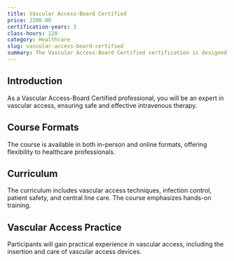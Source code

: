 ```yaml
---
title: Vascular Access-Board Certified
price: 2200.00
certification-years: 3
class-hours: 120
category: Healthcare
slug: vascular-access-board-certified
summary: The Vascular Access-Board Certified certification is designed for healthcare professionals specializing in vascular access and intravenous therapy. This comprehensive course covers vascular access techniques, infection control, and patient safety. It equips candidates with the skills needed to provide expert vascular access care.
---
```


## Introduction

As a Vascular Access-Board Certified professional, you will be an expert in vascular access, ensuring safe and effective intravenous therapy.

## Course Formats

The course is available in both in-person and online formats, offering flexibility to healthcare professionals.

## Curriculum

The curriculum includes vascular access techniques, infection control, patient safety, and central line care. The course emphasizes hands-on training.

## Vascular Access Practice

Participants will gain practical experience in vascular access, including the insertion and care of vascular access devices.

